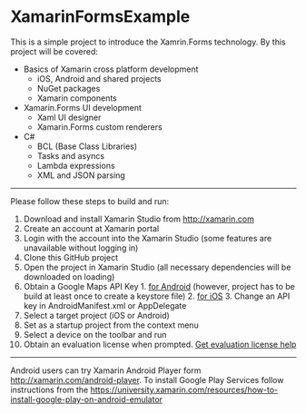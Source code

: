 XamarinFormsExample
===================
This is a simple project to introduce the Xamrin.Forms technology. By this project will be covered:
  * Basics of Xamarin cross platform development
    * iOS, Android and shared projects
    * NuGet packages
    * Xamarin components
  * Xamarin.Forms UI development
    * Xaml UI designer
    * Xamarin.Forms custom renderers
  * C#
    * BCL (Base Class Libraries)
    * Tasks and asyncs
    * Lambda expressions
    * XML and JSON parsing

-----------------
Please follow these steps to build and run:
  1. Download and install Xamarin Studio from http://xamarin.com
  2. Create an account at Xamarin portal
  3. Login with the account into the Xamarin Studio (some features are unavailable without logging in)
  4. Clone this GitHub project
  5. Open the project in Xamarin Studio (all necessary dependencies will be downloaded on loading)
  6. Obtain a Google Maps API Key
  	1. [for Android](http://developer.xamarin.com/guides/android/platform_features/maps_and_location/maps/obtaining_a_google_maps_api_key/) (however, project has to be build at least once to create a keystore file)
  	2. [for iOS](https://components.xamarin.com/gettingstarted/googlemapsios)
  	3. Change an API key in AndroidManifest.xml or AppDelegate
  7. Select a target project (iOS or Android)
  8. Set as a startup project from the context menu
  9. Select a device on the toolbar and run
  10. Obtain an evaluation license when prompted. [Get evaluation license help](http://developer.xamarin.com/guides/cross-platform/getting_started/beginning_a_xamarin_trial/)
  
------------------
Android users can try Xamarin Android Player form http://xamarin.com/android-player. To install Google Play Services follow instructions from the https://university.xamarin.com/resources/how-to-install-google-play-on-android-emulator
